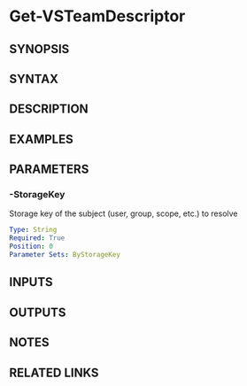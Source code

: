 <!-- #include "./common/header.md" -->

# Get-VSTeamDescriptor

## SYNOPSIS

<!-- #include "./synopsis/Get-VSTeamDescriptor.md" -->

## SYNTAX

## DESCRIPTION

<!-- #include "./synopsis/Get-VSTeamDescriptor.md" -->

## EXAMPLES

## PARAMETERS

### -StorageKey

Storage key of the subject (user, group, scope, etc.) to resolve

```yaml
Type: String
Required: True
Position: 0
Parameter Sets: ByStorageKey
```

## INPUTS

## OUTPUTS

## NOTES

<!-- #include "./common/prerequisites.md" -->

## RELATED LINKS

<!-- #include "./common/related.md" -->
